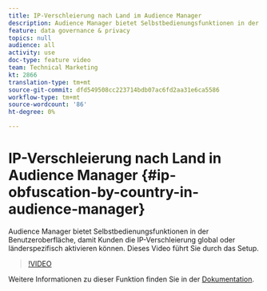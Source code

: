 ```yaml
---
title: IP-Verschleierung nach Land im Audience Manager
description: Audience Manager bietet Selbstbedienungsfunktionen in der Benutzeroberfläche, damit Kunden die IP-Verschleierung global oder länderspezifisch aktivieren können. Dieses Video führt Sie durch das Setup.
feature: data governance & privacy
topics: null
audience: all
activity: use
doc-type: feature video
team: Technical Marketing
kt: 2866
translation-type: tm+mt
source-git-commit: dfd549508cc223714bdb07ac6fd2aa31e6ca5586
workflow-type: tm+mt
source-wordcount: '86'
ht-degree: 0%

---
```



# IP-Verschleierung nach Land in Audience Manager {#ip-obfuscation-by-country-in-audience-manager}

Audience Manager bietet Selbstbedienungsfunktionen in der Benutzeroberfläche, damit Kunden die IP-Verschleierung global oder länderspezifisch aktivieren können. Dieses Video führt Sie durch das Setup.

>[!VIDEO](https://video.tv.adobe.com/v/27218/?quality=9)

Weitere Informationen zu dieser Funktion finden Sie in der [Dokumentation](https://experiencecloud.adobe.com/resources/help/en_US/aam/ip-obfuscation.html).
